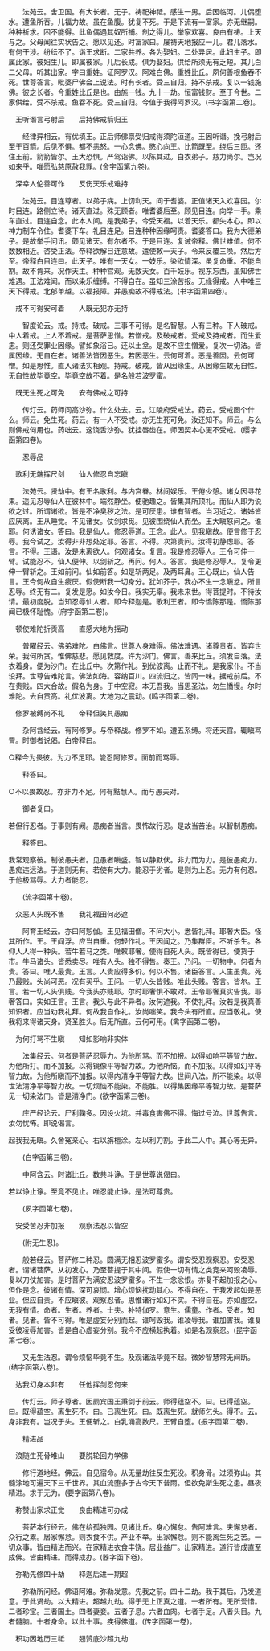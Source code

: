 <!-- { "loadSidebar": true } -->
　　法苑云。舍卫国。有大长者。无子。祷祀神祗。感生一男。后因临河。儿偶堕水。遭鱼所吞。儿福力故。虽在鱼腹。犹复不死。于是下流有一富家。亦无继嗣。种种祈求。困不能得。此鱼偶遇其奴所捕。剖之得儿。举家欢喜。良由有祷。上天与之。父母闻往实状告之。愿以见还。时富家曰。屡祷天地报应一儿。君儿落水。有何干涉。纷纭不了。诣王求断。二家共养。各为娶妇。二处异居。此妇生子。即属此家。彼妇生儿。即属彼家。儿后长成。俱为娶妇。供给所须无有乏短。其儿白二父母。听其出家。字曰重姓。证阿罗汉。阿难白佛。重姓比丘。夙何善根鱼吞不死。世尊答言。毗婆尸佛会上说法。时有长者。受三自归。持不杀戒。复以一钱施佛。彼之长者。今重姓比丘是也。由施一钱。九十一劫。恒富钱财。至于今世。二家供给。受不杀戒。鱼吞不死。受三自归。今值于我得阿罗汉。(书字函第二卷)。

　王听谮言弓射后　　后持佛戒箭归王

　　经律异相云。有优填王。正后师佛禀受归戒得须陀洹道。王因听谮。挽弓射后至于百箭。后见不惧。都不恚怒。一心念佛。愍心向王。比箭既至。绕后三匝。还住王前。箭箭皆尔。王大恐惧。严驾诣佛。以陈其过。白衣弟子。慈力尚尔。岂况如来乎。唯愿弘慈原赦我罪。(舍字函第九卷)。

　深幸人伦善可作　　反伤天乐戒难持

　　法苑云。目连尊者。以弟子病。上忉利天。问于耆婆。正值诸天入欢喜园。尔时目连。路侧立待。诸天直过。殊无顾者。唯耆婆后至。顾见目连。向举一手。乘车直过。目连自念。此本人间。是我弟子。今受天福。以着天乐。都失本心。即以神力制车令住。耆婆下车。礼目连足。目连种种因缘呵责。耆婆答曰。我为大德弟子。是故举手问讯。颇见诸天。有尔者不。于是目连。复诫帝释。佛世难值。何不数数相近。咨受正法。帝释欲解目连意故。遣使敕一天子。令来反覆三唤。然后方至。帝释白目连曰。此天子。唯有一天女。一妓乐。染欲情深。虽复命重。不能自割。故不肯来。况作天主。种种宫观。无数天女。百千妓乐。视东忘西。虽知佛世难遇。正法难闻。而以染乐缠缚。不得自在。虽知三涂苦报。无缘得戒。人中唯三天下得戒。北郁单越。以福报障。并愚痴故不得戒法。(书字函第四卷)。

　戒不可得安可着　　人既无犯亦无持

　　智度论云。戒。持戒。破戒。三事不可得。是名智慧。人有三种。下人破戒。中人着戒。上人不着戒。是菩萨思惟。若憎戒。及破戒者。爱戒及持戒者。而生爱恚。则还受罪业因缘。譬如象浴已。还以土坌。是故不应生憎爱。复次一切法。皆属因缘。无自在者。诸善法皆因恶生。若因恶生。云何可着。恶是善因。云何可憎。如是思惟。直入诸法实相观。持戒。破戒。皆从因缘生。从因缘生故无自性。无自性故毕竟空。毕竟空故不着。是名般若波罗蜜。

　既无生死之可免　　安有佛戒之可持

　　传灯云。药师问高沙弥。什么处去。云。江陵府受戒法。药云。受戒图个什么。师云。免生死。药云。有一人不受戒。亦无生死可免。汝还知不。师云。与么则佛戒何用也。药咄云。这饶舌沙弥。犹挂唇齿在。师因契本心更不受戒。(缨字函第四卷)。

　　忍辱品

　歌利无端挥尺剑　　仙人修忍自忘瞋

　　法苑云。贤劫中。有王名歌利。与内宫眷。林间娱乐。王倦少憩。诸女因寻花果。遥见忍辱仙人在彼林中。端然静坐。便驰趣之。皆集其所顶礼。而仙人即为说欲之过。所谓诸欲。皆是不净臭秽之法。是可厌患。谁有智者。当习近之。诸姊皆应厌离。王从睡觉。不见诸女。仗剑求觅。见彼围绕仙人而坐。王大瞋怒问之。谁耶。何诱诸女。答曰。我是仙人。修忍辱道。王念。此人。见我瞋故。便言修于忍辱。我今试之。汝得非非想处定耶。答言。不得。次第责问。汝得初静虑耶。答言。不得。王语。汝是未离欲人。何观诸女。复言。我是修忍辱人。王令可伸一臂。试能忍不。仙人便伸。以剑斩之。再问。何人。答言。我是修忍辱人。复令更伸一臂斩之。王如前问。仙如前答。如是斩两足。及两耳鼻。王心既止。仙人告言。王今何故自生疲厌。假使断我一切身分。犹如芥子。我亦不生一念瞋忿。所言忍辱。终无有二。复发是愿。如汝今日。我实无辜。我未来世。得菩提时。不待汝请。最初度脱。当知忍辱仙人者。即今释迦是。歌利王者。即今憍陈那是。憍陈那闻已极怀耻愧。(府字函第二卷)。

　顿使难陀折贡高　　直感大地为摇动

　　普曜经云。佛弟难陀。白佛言。世尊人身难得。佛法难遇。诸尊贵者。皆弃世荣。我何所贪。惟佛慈悲。愿见救度。许为沙门。佛言。善来比丘。须发自落。法衣着身。便为沙门。在比丘中。次第作礼。到优波离。止而不礼。是我家仆。不当设拜。世尊告难陀言。佛法如海。容纳百川。四流归之。皆同一味。据戒前后。不在贵贱。四大合故。假名为身。于中空寂。本无吾我。当思圣法。勿生憍慢。尔时难陀。去自贡高。礼优波离。大地为之震动。(鸣字函第二卷)。

　修罗被缚尚不礼　　帝释但笑其愚痴

　　杂阿含经云。有阿修罗。与帝释战。修罗不如。遭五系缚。将还天宫。辄瞋骂詈。时御者说偈。白帝释曰。

○释今为畏彼。为力不足耶。能忍阿修罗。面前而骂辱。

　　释答曰。

○不以畏故忍。亦非力不足。何有黠慧人。而与愚夫对。

　　御者复曰。

若但行忍者。于事则有阙。愚痴者当言。畏怖故行忍。是故当苦治。以智制愚痴。

　　释答曰。

我常观察彼。制彼愚夫者。见愚者瞋盛。智以静默伏。非力而为力。是彼愚痴力。愚痴违远法。于道则无有。若使有大力。能忍于劣者。是则为上忍。无力有何忍。于他极骂辱。大力者能忍。

　　(流字函第十卷)。

　众恶人头既不售　　我礼福田何必遮

　　阿育王经云。亦曰阿恕伽。王见福田僧。不问大小。悉皆礼拜。耶奢大臣。怪其所作。王。王阎浮。应当自重。何轻作礼。王因闻之。乃集群臣。不听杀生。各仰人人得一种头。若牛若马之类。唯敕耶奢。使得自死人头。既皆得已。使货于市。牛马诸头。皆悉卖尽。唯有人头。独不得售。奏王。乃问。一切物中。何者为贵。答曰。唯人最贵。王言。人贵应得多价。何以不售。诸臣答言。人生虽贵。死乃最贱。头尚可恶。况有买乎。王问。一切人头皆贱。唯此头贱。答言。皆尔。王言。若一切人头俱贱。今我头亦贱耶。尔时耶奢惧不敢对。王令耶奢真实告我。耶奢答曰。实如王言。王言。我头与此不异者。汝何遮我。不使礼拜。汝若是我真善知识者。应当劝我礼拜。何故我自作礼。汝尚嗤笑。我今头有所直。应当敬礼。使我将来得诸天身。贤圣胜头。后无所直。云何可用。(禽字函第二卷)。

　为何打骂不生瞋　　知如影响非实体

　　法集经云。何者是菩萨忍辱力。为他所骂。而不加报。以得如响平等智力故。为他所打。而不加报。以得镜像平等智力故。为他所恼。而不加报。以得如幻平等智力故。为他所瞋而不加报。以得内清净平等智力故。世间八法。所不能染。以得世法清净平等智力故。一切烦恼不能染。不能胜。以得集因缘平等智力故。是菩萨见一切染法门。皆是清净门。(欲字函第三卷)。

　　庄严经论云。尸利鞠多。因设火坑。并毒食害佛不得。悔过号泣。世尊告言。汝勿忧怖。即说偈言。

起我我无瞋。久舍冤亲心。右以旃檀涂。左以利刀割。于此二人中。其心等无异。

　　(白字函第三卷)。

　　中阿含云。时诸比丘。数共斗诤。于是世尊说偈曰。

若以诤止诤。至竟不见止。唯忍能止诤。是法可尊贵。

　　(夙字函第七卷)。

　安受苦忍非加报　　观察法忍以皆空

　　(附无生忍)。

　　般若经云。菩萨修二种忍。圆满无相忍波罗蜜多。谓安受忍观察忍。安受忍者。谓诸菩萨。从初发心。乃至菩提于其中间。假使一切有情之类竞来呵毁凌辱。复以刀仗加害。是时菩萨为满安忍波罗蜜多。不生一念忿恨。亦复不起加报之心。但作是念。彼诸有情。深可哀悯。增心烦恼扰动其心。不得自在。于我发起如是恶业。但应自责。不应瞋彼。观察忍者。思惟诸行如幻不实。不得自在。亦如虚空。无我有情。命者。生者。养者。士夫。补特伽罗。意生。儒童。作者。受者。知者。见者。皆不可得。唯是虚妄分别而起。谁呵毁我。谁凌辱我。谁加害我。谁复受彼凌辱加害。皆是自心虚妄分别。我今不应横起执着。如是名观察忍。(昆字函第七卷)。

　　又无生法忍。谓令烦恼毕竟不生。及观诸法毕竟不起。微妙智慧常无间断。(结字函第六卷)。

　达我幻身本非有　　任他挥剑忍何来

　　传灯云。师子尊者。因罽宾国王秉剑于前云。师得蕴空不。曰。已得蕴空。曰。既得蕴空。离生死不。曰。已离生死。曰。既离生死。就师乞头。得不。云。身非我有。岂况于头。王便斩之。白乳涌高数尺。王臂自堕。(振字函第二卷)。

　　精进品

　浪随生死骨堆山　　要脱轮回力学佛

　　修行道地经。佛云。自见宿命。从无量劫往反生死没。积身骨。过须弥山。其髓涂地可遍天下三千世界。其血流堕多于古今天下普雨。但欲免斯生死之患。昼夜精进。求于无为。(要字函第八卷)。

　称赞出家求正觉　　良由精进可办成

　　菩萨本行经云。佛在给孤独园。见诸比丘。身心懈怠。告阿难言。夫懈怠者。众行之累。居家懈怠。则衣食不供。产业不举。出家懈怠。则不能离生死之苦。一切众事。皆由精进而兴。在家精进衣食丰饶。居业益广。出家精进。道行皆成直至成佛。皆由精进。而得成办。(器字函下卷)。

　弥勒先修四十劫　　释迦后进一期超

　　弥勒所问经。佛语阿难。弥勒发意。先我之前。四十二劫。我于其后。乃发道意。于此贤劫。以大精进。超越九劫。得于无上正真之道。一者所有。无所爱惜。二者珍宝。三者国土。四者妻妾。五者子息。六者血肉。七者手足。八者头目。九者髓脑。十者身命。以此十事。疾得佛道。(传字函第一卷)。

　积功因地历三祗　　翘赞底沙超九劫

